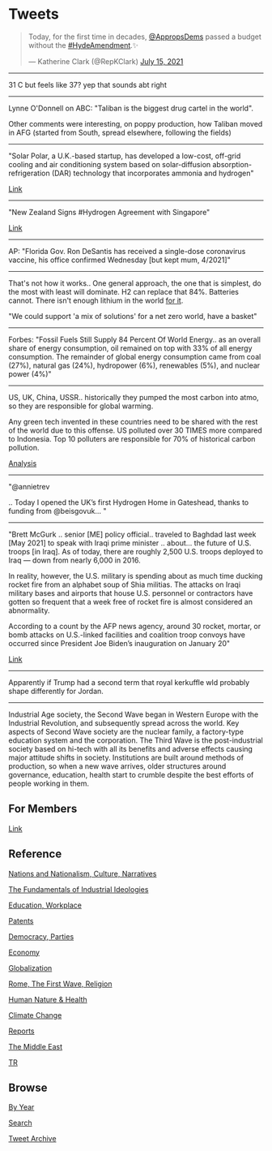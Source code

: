 # Tweets


<blockquote class="twitter-tweet"><p lang="en" dir="ltr">Today, for the first time in decades, <a href="https://twitter.com/AppropsDems?ref_src=twsrc%5Etfw">@AppropsDems</a> passed a budget without the <a href="https://twitter.com/hashtag/HydeAmendment?src=hash&amp;ref_src=twsrc%5Etfw">#HydeAmendment</a>.✨</p>&mdash; Katherine Clark (@RepKClark) <a href="https://twitter.com/RepKClark/status/1415753965929738255?ref_src=twsrc%5Etfw">July 15, 2021</a></blockquote> <script async src="https://platform.twitter.com/widgets.js" charset="utf-8"></script>

---

31 C but feels like 37? yep that sounds abt right

---

Lynne O'Donnell on ABC: "Taliban is the biggest drug cartel in the
world".

Other comments were interesting, on poppy production, how Taliban
moved in AFG (started from South, spread elsewhere, following the
fields)

---

"Solar Polar, a U.K.-based startup, has developed a low-cost, off-grid
cooling and air conditioning system based on solar-diffusion
absorption-refrigeration (DAR) technology that incorporates ammonia
and hydrogen"

[Link](http://ammonia21.com/articles/10112/u_k_engineers_develop_solar_powered_cooler_based_on_ammonia_diffusion_absorption)

---

"New Zealand Signs #Hydrogen Agreement with Singapore"

[Link](https://bit.ly/3B3pjYJ)

---

AP: "Florida Gov. Ron DeSantis has received a single-​dose coronavirus
vaccine, his office confirmed Wednesday [but kept mum, 4/2021]"

---

That's not how it works.. One general approach, the one that is
simplest, do the most with least will dominate. H2 can replace that
84%. Batteries cannot. There isn't enough lithium in the world
[for it](2020/07/h2-numbers.md#lithium).

"We could support 'a mix of solutions' for a net zero world, have a basket"

---

Forbes: "Fossil Fuels Still Supply 84 Percent Of World Energy..  as an
overall share of energy consumption, oil remained on top with 33% of
all energy consumption. The remainder of global energy consumption
came from coal (27%), natural gas (24%), hydropower (6%), renewables
(5%), and nuclear power (4%)"

---

US, UK, China, USSR.. historically they pumped the most carbon into
atmo, so they are responsible for global warming.

Any green tech invented in these countries need to be shared with the
rest of the world due to this offense. US polluted over 30 TIMES more
compared to Indonesia. Top 10 polluters are responsible for 70% of
historical carbon pollution.

[Analysis](2021/07/historical-carbon-emissions.md)

---


"@annietrev
 
.. Today I opened the UK’s first Hydrogen Home in Gateshead, thanks to funding from @beisgovuk... "

---

"Brett McGurk .. senior [ME] policy official..  traveled to Baghdad
last week [May 2021] to speak with Iraqi prime minister ..  about...
the future of U.S. troops [in Iraq]. As of today, there are roughly
2,500 U.S. troops deployed to Iraq — down from nearly 6,000 in 2016.

In reality, however, the U.S. military is spending about as much
time ducking rocket fire from an alphabet soup of Shia militias. The
attacks on Iraqi military bases and airports that house U.S. personnel
or contractors have gotten so frequent that a week free of rocket fire
is almost considered an abnormality.

According to a count by the AFP news agency, around 30 rocket, mortar,
or bomb attacks on U.S.-linked facilities and coalition troop convoys
have occurred since President Joe Biden’s inauguration on January 20"

[Link](https://news.yahoo.com/time-u-leave-iraq-103027786.html)

---

Apparently if Trump had a second term that royal kerkuffle wld
probably shape differently for Jordan.

---

Industrial Age society, the Second Wave began in Western Europe with
the Industrial Revolution, and subsequently spread across the
world. Key aspects of Second Wave society are the nuclear family, a
factory-type education system and the corporation. The Third Wave is
the post-industrial society based on hi-tech with all its benefits and
adverse effects causing major attitude shifts in society. Institutions
are built around methods of production, so when a new wave arrives,
older structures around governance, education, health start to crumble
despite the best efforts of people working in them.

## For Members

[Link](https://thirdwave-members.herokuapp.com)

## Reference

[Nations and Nationalism, Culture, Narratives](/2013/02/nations-and-nationalism.md)

[The Fundamentals of Industrial Ideologies](/2011/04/fundamentals-of-industrial-ideologies.md)

[Education, Workplace](2017/09/education-workplace.md)

[Patents](/2018/09/patents.md)

[Democracy, Parties](/2016/11/democracy.md)

[Economy](/2018/05/economy.md)

[Globalization](/2018/09/globalization.md)

[Rome, The First Wave, Religion](/2017/12/rome.md)

[Human Nature & Health](/2020/07/human-nature.md)

[Climate Change](/2018/12/climate.md)

[Reports](/2019/05/reports.md)

[The Middle East](/2019/07/middleeast.md)

[TR](../tr)

## Browse

[By Year](years.md)

[Search](search.html)

[Tweet Archive](/tweets/README.md)

